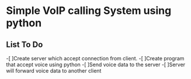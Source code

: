 # Simple VoIP calling System using python

## List To Do

-[ ]Create server which accept connection from client. -[ ]Create program that accept voice using python -[ ]Send voice data to the server -[ ]Server will forward voice data to another client
